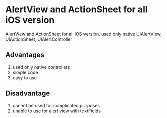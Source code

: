 # AlertView and ActionSheet for all iOS version
AlertView and ActionSheet for all iOS version. used only native UIAlertView, UIActionSheet, UIAlertController


Advantages
----------
1. used only native controllers
2. simple code
3. easy to use

Disadvantage
------------
1. cannot be used for complicated purposes
2. unable to use for alert view with textFields
